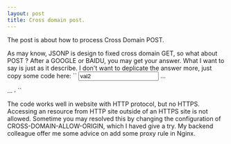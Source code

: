 ```yaml
---
layout: post
title: Cross domain post.
---
```

The post is about how to process Cross Domain POST.

As may know, JSONP is design to fixed cross domain GET, so what about POST ? After a GOOGLE or BAIDU, you may get your answer. What I want to say is just as it describe.
I don't want to deplicate the answer more, just copy some code here:
``
 <from target="remote" action="http://example.com/your_target_url?callback=YOUR_CALLBACK" method="POST">
   <input name="key1" value="val1" type="hidden"/>
   <input name="key2" value="val2" type="text"/>
    ...
 </form>
 ...
 <iframe name="remote" height="0" width="0" border="0"></iframe>
 <script>
    //set the domain
    window.domain = example.com;

    //bind the callback
    window.YOUR_CALLBACK=function(result){
        //process cross domain post result here    
    };
 </script>
``

The code works well in website with HTTP protocol, but no HTTPS. Accessing an resource from HTTP site outside of an HTTPS site is not allowed. Sometime you may resolved this by changing the configuration of CROSS-DOMAIN-ALLOW-ORIGIN, which I haved give a try. My backend colleague offer me some advice on add some proxy rule in Nginx.

